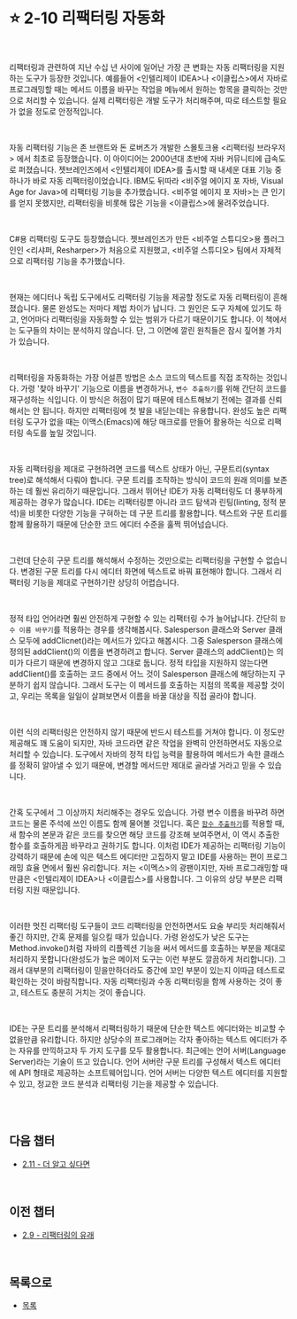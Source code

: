 # :star: 2-10 리팩터링 자동화

<br>

리팩터링과 관련하여 지난 수십 년 사이에 일어난 가장 큰 변화는 자동 리팩터링을 지원하는 도구가 등장한 것입니다. 예를들어 <인텔리제이 IDEA>나 <이클립스>에서 자바로 프로그래밍할 때는 메서드 이름을 바꾸는 작업을 메뉴에서 원하는 항목을 클릭하는 것만으로 처리할 수 있습니다. 실제 리팩터링은 개발 도구가 처리해주며, 따로 테스트할 필요가 없을 정도로 안정적입니다.

<br>

자동 리팩터링 기능은 존 브랜트와 돈 로버츠가 개발한 스몰토크용 <리팩터링 브라우저> 에서 최초로 등장했습니다. 이 아이디어는 2000년대 초반에 자바 커뮤니티에 급속도로 퍼졌습니다. 젯브레인즈에서 <인텔리제이 IDEA>를 출시할 때 내세운 대표 기능 중 하나가 바로 자동 리팩터링이었습니다. IBM도 뒤따라 <비주얼 에이지 포 자바, Visual Age for Java>에 리팩터링 기능을 추가했습니다. <비주얼 에이지 포 자바>는 큰 인기를 얻지 못했지만, 리팩터링을 비롯해 많은 기능을 <이클립스>에 물려주었습니다.

<br>

C#용 리팩터링 도구도 등장했습니다. 젯브레인즈가 만든 <비주얼 스튜디오>용 플러그인인 <리샤퍼, Resharper>가 처음으로 지원했고, <비주얼 스튜디오> 팀에서 자체적으로 리팩터링 기능을 추가했습니다.

<br>

현재는 에디터나 독립 도구에서도 리팩터링 기능을 제공할 정도로 자동 리팩터링이 흔해졌습니다. 물론 완성도는 저마다 제법 차이가 납니다. 그 원인은 도구 자체에 있기도 하고, 언어마다 리팩터링을 자동화할 수 있는 범위가 다르기 때문이기도 합니다. 이 책에서는 도구들의 차이는 분석하지 않습니다. 단, 그 이면에 깔린 원칙들은 잠시 짚어볼 가치가 있습니다.

<br>

리팩터링을 자동화하는 가장 어설픈 방법은 소스 코드의 텍스트를 직접 조작하는 것입니다. 가령 '찾아 바꾸기' 기능으로 이름을 변경하거나, `변수 추출하기`를 위해 간단히 코드를 재구성하는 식입니다. 이 방식은 허점이 많기 때문에 테스트해보기 전에는 결과를 신뢰해서는 안 됩니다. 하지만 리팩터링에 첫 발을 내딛는데는 유용합니다. 완성도 높은 리팩터링 도구가 없을 때는 이맥스(Emacs)에 해당 매크로를 만들어 활용하는 식으로 리팩터링 속도를 높일 것입니다.

<br>

자동 리팩터링을 제대로 구현하려면 코드를 텍스트 상태가 아닌, 구문트리(syntax tree)로 해석해서 다뤄야 합니다. 구문 트리를 조작하는 방식이 코드의 원래 의미를 보존하는 데 훨씬 유리하기 때문입니다. 그래서 뛰어난 IDE가 자동 리팩터링도 더 풍부하게 제공하는 경우가 많습니다. IDE는 리팩터링뿐 아니라 코드 탐색과 린팅(linting, 정적 분석)을 비롯한 다양한 기능을 구혀하는 데 구문 트리를 활용합니다. 텍스트와 구문 트리를 함께 활용하기 때문에 단순한 코드 에디터 수준을 훌쩍 뛰어넘습니다.

<br>

그런데 단순히 구문 트리를 해석해서 수정하는 것만으로는 리팩터링을 구현할 수 없습니다. 변경된 구문 트리를 다시 에디터 화면에 텍스트로 바꿔 표현해야 합니다. 그래서 리팩터링 기능을 제대로 구현하기란 상당히 어렵습니다.

<br>

정적 타입 언어라면 훨씬 안전하게 구현할 수 있는 리팩터링 수가 늘어납니다. 간단히 `함수 이름 바꾸기`를 적용하는 경우를 생각해봅시다. Salesperson 클래스와 Server 클래스 모두에 addClicnet()라는 메서드가 있다고 해봅시다. 그중 Salesperson 클래스에 정의된 addClient()의 이름을 변경하려고 합니다. Server 클래스의 addClient()는 의미가 다르기 때문에 변경하지 않고 그대로 둡니다. 정적 타입을 지원하지 않는다면 addClient()를 호출하는 코드 중에서 어느 것이 Salesperson 클래스에 해당하는지 구분하기 쉽지 않습니다. 그래서 도구는 이 메서드를 호출하는 지점의 목록을 제공할 것이고, 우리는 목록을 일일이 살펴보면서 이름을 바꿀 대상을 직접 골라야 합니다.

<br>

이런 식의 리팩터링은 안전하지 않기 때문에 반드시 테스트를 거쳐야 합니다. 이 정도만 제공해도 꽤 도움이 되지만, 자바 코드라면 같은 작업을 완벽히 안전하면서도 자동으로 처리할 수 있습니다. 도구에서 자바의 정적 타입 능력을 활용하여 메서드가 속한 클래스를 정확히 알아낼 수 있기 때문에, 변경할 메서드만 제대로 골라낼 거라고 믿을 수 있습니다.

<br>

간혹 도구에서 그 이상까지 처리해주는 경우도 있습니다. 가령 변수 이름을 바꾸려 하면 코드는 물론 주석에 쓰인 이름도 함께 물어볼 것입니다. 혹은 [`함수 추출하기`](https://github.com/Esoolgnah/Summary_of_Refactoring_2nd_Edition/blob/main/Notes/06_기본적인_리팩터링/06_01_함수_추출하기.md)를 적용할 때, 새 함수의 본문과 같은 코드를 찾으면 해당 코드를 강조해 보여주면서, 이 역시 추출한 함수를 호출하게끔 바꾸라고 권하기도 합니다. 이처럼 IDE가 제공하는 리팩터링 기능이 강력하기 때문에 손에 익은 텍스트 에디터만 고집하지 말고 IDE를 사용하는 편이 프로그래밍 효율 면에서 훨씬 유리합니다. 저는 <이멕스>의 광팬이지만, 자바 프로그래밍할 때 만큼은 <인텔리제이 IDEA>나 <이클립스>를 사용합니다. 그 이유의 상당 부분은 리팩터링 지원 때문입니다.

<br>

이러한 멋진 리팩터링 도구들이 코드 리팩터링을 안전하면서도 요술 부리듯 처리해줘서 좋긴 하지만, 간혹 문제를 일으킬 때가 있습니다. 가령 완성도가 낮은 도구는 Method.invoke()처럼 자바의 리플렉션 기능을 써서 메서드를 호출하는 부분을 제대로 처리하지 못합니다(완성도가 높은 메이저 도구는 이런 부분도 깔끔하게 처리합니다). 그래서 대부분의 리팩터링이 믿을만하더라도 중간에 꼬인 부분이 있는지 이따금 테스트로 확인하는 것이 바람직합니다. 자동 리팩터링과 수동 리팩터링을 함께 사용하는 것이 좋고, 테스트도 충분히 거치는 것이 좋습니다.

<br>

IDE는 구문 트리를 분석해서 리팩터링하기 때문에 단순한 텍스트 에디터와는 비교할 수 없을만큼 유리합니다. 하지만 상당수의 프로그래머는 각자 좋아하는 텍스트 에디터가 주는 자유를 만끽하고자 두 가지 도구를 모두 활용합니다. 최근에는 언어 서버(Language Server)라는 기술이 뜨고 있습니다. 언어 서버란 구문 트리를 구성해서 텍스트 에디터에 API 형태로 제공하는 소프트웨어입니다. 언어 서버는 다양한 텍스트 에디터를 지원할 수 있고, 정교한 코드 분석과 리팩터링 기는을 제공할 수 있습니다.

<br>

<br>

## 다음 챕터

- [2.11 - 더 알고 싶다면](https://github.com/Esoolgnah/Summary_of_Refactoring_2nd_Edition/blob/main/Notes/02_리팩터링_원칙/02_11_더_알고_싶다면.md)

<br>

## 이전 챕터

- [2.9 - 리팩터링의 유래](https://github.com/Esoolgnah/Summary_of_Refactoring_2nd_Edition/blob/main/Notes/02_리팩터링_원칙/02_09_리팩터링의_유래.md)

<br>

## 목록으로

- [목록](https://github.com/Esoolgnah/Summary_of_Refactoring_2nd_Edition/blob/main/Notes/02_리팩터링_원칙/02_00_리팩터링_원칙.md)
